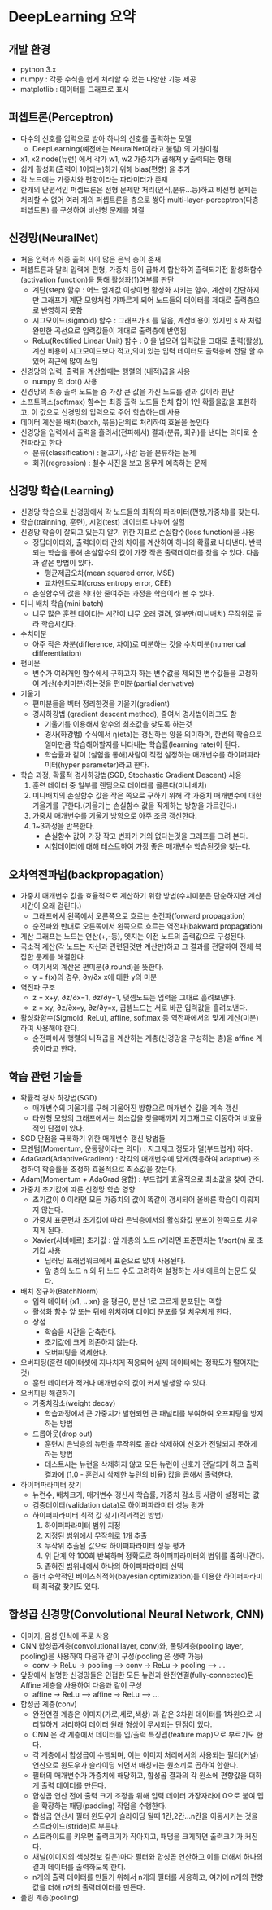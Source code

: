 # DeepLearning 요약
## 개발 환경
- python 3.x
- numpy : 각종 수식을 쉽게 처리할 수 있는 다양한 기능 제공
- matplotlib : 데이터를 그래프로 표시

## 퍼셉트론(Perceptron)
- 다수의 신호를 입력으로 받아 하나의 신호를 출력하는 모델
  - DeepLearning(예전에는 NeuralNet이라고 불림) 의 기원이됨
- x1, x2 node(뉴런) 에서 각가 w1, w2 가중치가 곱해져 y 출력되는 형태
- 쉽게 활성화(출력이 1이되는)하기 위해 bias(편향) 을 추가
- 각 노드에는 가중치와 편향이라는 파라미터가 존재
- 한개의 단편적인 퍼셉트론은 선형 문제만 처리(인식,분류...등)하고 비선형 문제는 처리할 수 없어 여러 개의 퍼셉트론을 층으로 쌓아 multi-layer-perceptron(다층퍼셉트론) 를 구성하여 비선형 문제를 해결

## 신경망(NeuralNet)
- 처음 입력과 최종 출력 사이 많은 은닉 층이 존재
- 퍼셉트론과 달리 입력에 편형, 가중치 등이 곱해셔 합산하여 출력되기전 활성화함수(activation function)을 통해 활성화(1)여부를 판단
  - 계단(step) 함수 : 어느 임계값 이상이면 활성화 시키는 함수, 계산이 간단하지만 그래프가 계단 모양처럼 가파르게 되어 노드들의 데이터를 제대로 출력층으로 반영하지 못함
  - 시그모이드(sigmoid) 함수 : 그래프가 s 를 닮음, 계산비용이 있지만 s 자 처럼 완만한 곡선으로 입력값들이 제대로 출력층에 반영됨
  - ReLu(Rectified Linear Unit) 함수 : 0 을 넙으려 입력값을 그대로 출력(활성), 계산 비용이 시그모이드보다 적고,의미 있는 입력 데이터도 출력층에 전달 할 수 있어 최근에 많이 쓰임
- 신경망의 입력, 출력을 계산할때는 행렬의 (내적)곱을 사용
  - numpy 의 dot() 사용
- 신경망의 최종 출력 노드들 중 가장 큰 값을 가진 노드를 결과 값이라 판단
- 소프트맥스(softmax) 함수는 최종 출력 노드들 전체 합이 1인 확률을값을 표현하고, 이 값으로 신경망의 입력으로 주어 학습하는데 사용
- 데이터 계산을 배치(batch, 묶음)단위로 처리하여 효율을 높인다
- 신경망을 입력에서 출력을 흘려서(전파해서) 결과(분류, 회귀)를 낸다는 의미로 순전파라고 한다
  - 분류(classification) : 물고기, 사람 등을 분류하는 문제
  - 회귀(regression) : 철수 사진을 보고 몸무게 예측하는 문제

## 신경망 학습(Learning)
- 신경망 학습으로 신경망에서 각 노드들의 최적의 파라미터(편향,가중치)를 찾는다.
- 학습(trainning, 훈련), 시험(test) 데이터로 나누어 실헐
- 신경망 학습이 잘되고 있는지 알기 위한 지표로 손실함수(loss function)을 사용
  - 정답데이터와, 출력데이터 간의 차이를 계산하여 하나의 확률료 나타낸다. 반복되는 학습을 통해 손실함수의 값이 가장 작은 출력데이터를 찾을 수 있다. 다음과 같은 방법이 있다.
    - 평균제곱오차(mean squared error, MSE)
    - 교차엔트로피(cross entropy error, CEE)
  - 손실함수의 값을 최대한 줄여주는 과정을 학습이라 볼 수 있다.
- 미니 배치 학습(mini batch)
  - 너무 많은 훈련 데이터는 시간이 너무 오래 걸려, 일부만(미니배치) 무작위로 골라 학습시킨다.
- 수치미분
  - 아주 작은 차분(difference, 차이)로 미분하는 것을 수치미분(numerical differentiation)
- 편미분
  - 변수가 여러개인 함수에세 구하고자 하는 변수값을 제외한 변수값들을 고정하여 계산(수치미분)하는것을 편미분(partial derivative)
- 기울기
  - 편미분들을 벡터 정리한것을 기울기(gradient)
  - 경사하강법 (gradient descent method), 줄여서 경사법이라고도 함
    - 기울기를 이용해서 함수의 최초값을 찾도록 하는것
    - 경사(하강법) 수식에서 η(eta)는 갱신하는 양을 의미하며, 한번의 학습으로 얼마만큼 학습해아할지를 나타내는 학습률(learning rate)이 된다.
    - 학습률과 같이 (실험을 통해)사람이 직접 설정하는 매개변수를 하이퍼파라미터(hyper parameter)라고 한다.
- 학습 과정, 확률적 경사하강법(SGD, Stochastic Gradient Descent) 사용
  1. 훈련 데이터 중 일부를 랜덤으로 데이터를 골른다(미니배치)
  2. 미니배치의 손실함수 값을 작은 쪽으로 구하기 위해 각 가중치 매개변수에 대한 기울기를 구한다.(기울기는 손실함수 값을 작게하는 방향을 가르킨다.)
  3. 가중치 매개변수를 기울기 방향으로 아주 조금 갱신한다.
  4. 1~3과정을 반복한다.
      - 손실함수 값이 가장 작고 변화가 거의 없다는것을 그래프를 그려 본다.
      - 시험데이터에 대해 테스트하여 가장 좋은 매개변수 학습된것을 찾는다.

## 오차역전파법(backpropagation)
- 가중치 매개변수 값을 효율적으로 계산하기 위한 방법(수치미분은 단순하지만 계산시간이 오래 걸린다.)
  - 그래프에서 왼쪽에서 오른쪽으로 흐르는 순전파(forward propagation)
  - 순전파와 반대로 오른쪽에서 왼쪽으로 흐르는 역전파(bakward propagation)
- 계산 그래프는 노드는 연산(+,-등), 엣지는 이전 노드의 출력값으로 구성된다.
- 국소적 계산(각 노드는 자신과 관련된것만 계산만)하고 그 결과를 전달하여 전체 복잡한 문제를 해결한다.
  - 여기서의 계산은 편미분(∂,round)을 뜻한다.
  - y = f(x)의 경우, ∂y/∂x x에 대한 y의 미분
- 역전파 구조
  - z = x+y, ∂z/∂x=1, ∂z/∂y=1, 덧셈노드는 입력을 그대로 흘려보낸다.
  - z = xy, ∂z/∂x=y, ∂z/∂y=x, 곱셈노드는 서로 바꾼 입력값을 흘려보낸다.
- 활성화함수(Sigmoid, ReLu), affine, softmax 등 역전파에서의 맞게 계산(미분)하여 사용해야 한다.
  - 순전파에서 행렬의 내적곱을 계산하는 계층(신경망을 구성하는 층)을 affine 계층이라고 한다.
   
## 학습 관련 기술들
- 확률적 경사 하강법(SGD)
  - 매개변수의 기울기를 구해 기울어진 방향으로 매개변수 값을 계속 갱신
  - 타원형 모양의 그래프에서는 최소값을 찾을때까지 지그재그로 이동하여 비효율적인 단점이 있다.
- SGD 단점을 극복하기 위한 매개변수 갱신 방법들
- 모멘텀(Momentum, 운동량이라는 의미) : 지그재그 정도가 덜(부드럽게) 하다.
- AdaGrad(AdaptiveGradient) : 각각의 매개변수에 맞게(적응하여 adaptive) 조정하여 학습률을 조정하 효율적으로 최소값을 찾는다.
- Adam(Momentum + AdaGrad 융합) : 부드럽게 효율적으로 최소값을 찾아 간다.
- 가중치 초기값에 따른 신경망 학습 영향
  - 초기값이 0 이라면 모든 가중치의 값이 똑같이 갱시되어 올바른 학습이 이뤄지지 않는다.
  - 가중치 표준편차 초기값에 따라 은닉층에서의 활성화값 분포이 한쪽으로 치우지게 된다.
  - Xavier(사비에르) 초기값 : 앞 게층의 노드 n개라면 표준편차는 1/sqrt(n) 로 초기값 사용
    - 딥러닝 프래임워크에서 표준으로 많이 사용된다.
    - 앞 층의 노드 n 외 뒤 노드 수도 고려하여 설정하는 사비에르의 논문도 있다.
- 배치 정규화(BatchNorm)
  - 입력 데이터 {x1, ..  xn} 을 평균0, 분산 1로 고르게 분포된는 역할
  - 활성화 함수 앞 또는 뒤에 위치하며 데이터 분포를 덜 치우치게 한다.
  - 장점
    - 학습을 시간을 단축한다.
    - 초기값에 크게 의존하지 않는다.
    - 오버피팅을 억제한다.
- 오버피팅(훈련 데이터셋에 지나치게 적응되어 실제 데이터에는 정확도가 떨어지는것)
  - 훈련 데이터가 적거나 매개변수의 값이 커서 발생할 수 있다.
- 오버피팅 해결하기
  - 가중치감소(weight decay)
    - 학습과정에서 큰 가중치가 발현되면 큰 패널티를 부여하여 오프피팅을 방지하는 방법
  - 드롭아웃(drop out)
    - 훈련시 은닉층의 뉴런을 무작위로 골라 삭제하여 신호가 전달되지 못하게 하는 방법
    - 테스트시는 뉴런을 삭제하지 않고 모든 뉴런이 신호가 전달되게 하고 출력결과에 (1.0 - 훈련시 삭제한 뉴런의 비율) 값을 곱해서 출력한다.
- 하이퍼파라미터 찾기
  - 뉴런수, 배치크기, 매개변수 갱신시 학습률, 가중치 감소등 사람이 설정하는 값
  - 검증데이터(validation data)로 하이퍼파라미터 성능 평가
  - 하이퍼파라미터 최적 값 찾기(직과적인 방법)
    1. 하이퍼파라미터 범위 지정
    2. 지정된 범위에서 무작위로 1개 추출
    3. 무작위 추출된 값으로 하이퍼파라미터 성능 평가
    4. 위 단계 약 100회 반복하며 정확도로 하이퍼파라미터의 범위를 좁혀나간다.
    5. 좁혀진 범위내에서 하나의 하이퍼파라미터 선택
  - 좀더 수학적인 베이즈최적화(bayesian optimization)를 이용한 하이퍼파라미터 최적값 찾기도 있다.

## 합성곱 신경망(Convolutional Neural Network, CNN)
- 이미지, 음성 인식에 주로 사용
- CNN 합성곱계층(convolutional layer, conv)와, 풀링계층(pooling layer, pooling)을 사용하여 다음과 같이 구성(pooling 은 생략 가능)
  - conv -> ReLu -> pooling --> conv -> ReLu -> pooling --> ...
- 앞장에서 설명한 신경망들은 인접한 모든 뉴런과 완전연결(fully-connected)된 Affine 계층을 사용하여 다음과 같이 구성
  - affine -> ReLu --> affine -> ReLu --> ...
- 합성곱 계층(conv)
  - 완전연결 계층은 이미지(가로,세로,색상) 과 같은 3차원 데이터를 1차원으로 시리얼하게 처리하여 데이터 원래 형상이 무시되는 단점이 있다.
  - CNN 은 각 계층에서 데이터를 입/출력 특징맵(feature map)으로 부르기도 한다.
  - 각 계층에서 합성곱이 수행되며, 이는 이미지 처리에서의 사용되는 필터(커널) 연산으로 윈도우가 슬라이딩 되면서 매칭되는 원소끼로 곱하여 합한다.
  - 필터의 매개변수가 가중치에 해당하고, 합성곱 결과의 각 원소에 편향값을 더하게 출력 데이터를 만든다.
  - 합성곱 연산 전에 출력 크기 조정을 위해 입력 데이터 가장자라에 0으로 붙여 맵을 확장하는 패딩(padding) 작업을 수행한다.
  - 합성곱 연산시 필터 윈도우가 슬라이딩 될때 1칸,2칸...n칸을 이동시키는 것을 스트라이드(stride)로 부른다.
  - 스트라이드를 키우면 출력크기가 작아지고, 패댕을 크게하면 출력크기가 커진다. 
  - 채널(이미지의 색상정보 같은)마다 필터와 합성곱 연산하고 이를 더해서 하나의 결과 데이터를 출력하도록 한다.
  - n개의 출력 데이터를 만들기 위해서 n개의 필터를 사용하고, 여기에 n개의 편향값을 더해 n개의 출력데이터를 만든다.
- 풀링 계층(pooling)
